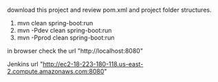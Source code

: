 download this project and review pom.xml and project folder structures.
 
1. mvn clean spring-boot:run
2. mvn -Pdev clean spring-boot:run
3. mvn -Pprod clean spring-boot:run

in browser check the url "http://localhost:8080"


Jenkins url "http://ec2-18-223-180-118.us-east-2.compute.amazonaws.com:8080"
 
